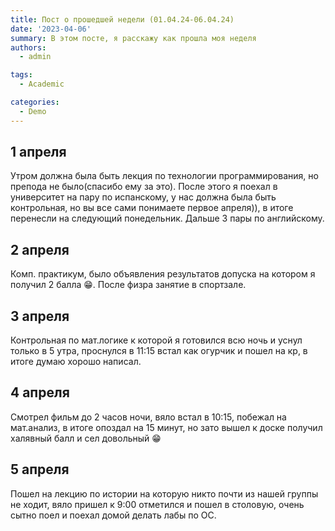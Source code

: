 ```yaml
---
title: Пост о прошедшей недели (01.04.24-06.04.24)
date: '2023-04-06'
summary: В этом посте, я расскажу как прошла моя неделя
authors:
  - admin

tags:
  - Academic

categories:
  - Demo
---
```


## 1 апреля 

Утром должна была быть лекция по технологии программирования, но препода не было(спасибо ему за это).
После этого я поехал в университет на пару по испанскому, у нас должна была быть контрольная, но вы все сами понимаете первое апреля)), в итоге перенесли на следующий понедельник.
Дальше 3 пары по английскому.

## 2 апреля 
Комп. практикум, было объявления результатов допуска на котором я получил 2 балла 😁️.
После физра занятие в спортзале.
## 3 апреля
Контрольная по мат.логике к которой я готовился всю ночь и уснул только в 5 утра, проснулся в 11:15 встал как огурчик и пошел на кр, в итоге думаю хорошо написал.
## 4 апреля 
Смотрел фильм до 2 часов ночи, вяло встал в 10:15, побежал на мат.анализ, в итоге опоздал на 15 минут, но зато вышел к доске получил халявный балл и сел довольный 😁️
## 5 апреля 
Пошел на лекцию по истории на которую никто почти из нашей группы не ходит, вяло пришел к 9:00 
отметился и пошел в столовую, очень сытно поел и поехал домой делать лабы по ОС.

